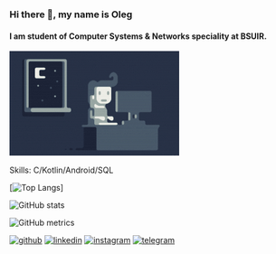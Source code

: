 ### Hi there 👋, my name is Oleg
#### I am student of Computer Systems & Networks speciality at BSUIR.
![I am student of Computer Systems & Networks speciality at BSUIR.](https://raw.githubusercontent.com/AVS1508/AVS1508/master/assets/Night-Coding.gif)


Skills: C/Kotlin/Android/SQL

[![Top Langs](https://github-readme-stats.vercel.app/api/top-langs/?username=CoralCargo0&show_icons=true&theme=radical)]

![GitHub stats](https://github-readme-stats.vercel.app/api?username=CoralCargo0&show_icons=true&theme=radical)  

![GitHub metrics](https://metrics.lecoq.io/CoralCargo0)  


[<img src='https://cdn.jsdelivr.net/npm/simple-icons@3.0.1/icons/github.svg' alt='github' height='40'>](https://github.com/CoralCargo0)  [<img src='https://cdn.jsdelivr.net/npm/simple-icons@3.0.1/icons/linkedin.svg' alt='linkedin' height='40'>](https://www.linkedin.com/in/trokayOleg/)  [<img src='https://cdn.jsdelivr.net/npm/simple-icons@3.0.1/icons/instagram.svg' alt='instagram' height='40'>](https://www.instagram.com/se_ns_ey/)  [<img src='https://cdn.jsdelivr.net/npm/simple-icons@3.0.1/icons/telegram.svg' alt='telegram' height='40'>](https://t.me/CoralCarg0)  
